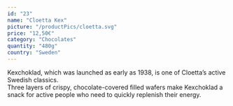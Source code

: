 ```yaml
---
id: "23"
name: "Cloetta Kex"
picture: "/productPics/cloetta.svg"
price: "12,50€"
category: "Chocolates"
quantity: "480g"
country: "Sweden"
---
```

Kexchoklad, which was launched as early as 1938, is one of Cloetta’s active Swedish classics. <br>
Three layers of crispy, chocolate-covered filled wafers make Kexchoklad a snack for active people who need to quickly replenish their energy.